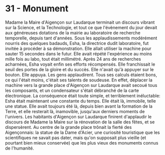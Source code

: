 # 31 - Monument

Madame la Maire d'Aigençon sur Laudarque terminait un discours vibrant sur la
Science, et la Technologie, et tout ce que l'évènement du jour devait aux
généreuses dotations de la mairie au laboratoire de recherche temporelle,
depuis tant d'années. Sous les applaudissements modérément nourris des quelques
badauds, Esha, la directrice dudit laboratoire, fut invitée à procéder à sa
démonstration. Elle allait utiliser la machine pour sauter 15 secondes dans le
futur. Elle avait répété l'expérience au moins mille fois au labo, tout était
millimétré. Après 24 ans de recherches acharnées, Esha voyait enfin ses efforts
récompensés. Elle franchissait le seuil des portes de la gloire et du succès.
Elle n'avait qu'à appuyer sur le bouton. Elle appuya. Les gens applaudirent.
Tous ses calculs étaient bons, ce qui l'était moins, c'était ses talents de
soudeuse. En effet, déplacer la machine vers la grande place d'Aigençon sur
Laudarque avait secoué tous les composants, et un condensateur s'était
débranché de la carte électronique. La conséquence était toute simple, et
terriblement inéluctable: Esha était maintenant une constante du temps. Elle
était là, immobile, telle une statue. Elle avait toujours été là, depuis bien
avant la formation de la Terre, et elle resterait là, inamovible, jusqu'aux
derniers moments de l'univers. Les habitants d'Aigençon sur Laudarque finirent
d'applaudir le discours de Madame la Maire sur la rénovation de la salle des
fêtes, et se dispersèrent. Au centre de la grande place trônait la fierté des
Aigençonnais: la statue de la Dame d'Acier, une curiosité touristique que les
scientifiques ne savait pas dater, mais qu'on supposait plus vieille (et
pourtant bien mieux conservée) que les plus vieux des monuments connus de
l'humanité.
